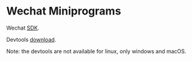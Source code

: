 # Wechat Miniprograms

Wechat [SDK](https://developers.weixin.qq.com/doc/offiaccount/en/OA_Web_Apps/JS-SDK.html#0).

Devtools [download](https://developers.weixin.qq.com/miniprogram/en/dev/devtools/download.html).

Note: the devtools are not available for linux, only windows and macOS.
